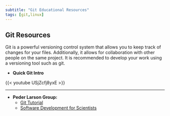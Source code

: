 ```yaml
---
subtitle: "Git Educational Resources"
tags: [git,linux]
---
```


## Git Resources

Git is a powerful versioning control system that allows you to keep track of changes for your files. Additionally, it allows for collaboration with other people on the same project. It is recommended to develop your work using a versioning tool such as git.

- **Quick Git Intro**

{{< youtube USjZcfj8yxE >}}

---

- **Peder Larson Group:**
  - [Git Tutorial][gittut]
  - [Software Development for Scientists][softwaredev]

[gittut]: /materials/git_tutorial.pdf
[softwaredev]: /materials/Software_Development_for_Scientists.pdf
